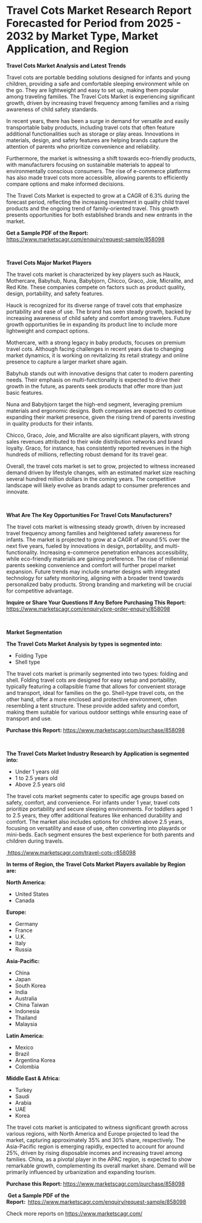 <p><h1>Travel Cots Market Research Report Forecasted for Period from 2025 -  2032 by Market Type, Market Application, and Region</h1></p><p><strong>Travel Cots Market Analysis and Latest Trends</strong></p>
<p><p>Travel cots are portable bedding solutions designed for infants and young children, providing a safe and comfortable sleeping environment while on the go. They are lightweight and easy to set up, making them popular among traveling families. The Travel Cots Market is experiencing significant growth, driven by increasing travel frequency among families and a rising awareness of child safety standards.</p><p>In recent years, there has been a surge in demand for versatile and easily transportable baby products, including travel cots that often feature additional functionalities such as storage or play areas. Innovations in materials, design, and safety features are helping brands capture the attention of parents who prioritize convenience and reliability.</p><p>Furthermore, the market is witnessing a shift towards eco-friendly products, with manufacturers focusing on sustainable materials to appeal to environmentally conscious consumers. The rise of e-commerce platforms has also made travel cots more accessible, allowing parents to efficiently compare options and make informed decisions.</p><p>The Travel Cots Market is expected to grow at a CAGR of 6.3% during the forecast period, reflecting the increasing investment in quality child travel products and the ongoing trend of family-oriented travel. This growth presents opportunities for both established brands and new entrants in the market.</p></p>
<p><strong>Get a Sample PDF of the Report:&nbsp;</strong> <a href="https://www.marketscagr.com/enquiry/request-sample/858098?utm_campaign=3163&utm_medium=2&utm_source=Github&utm_content=ia&utm_term=04042025&utm_id=travel-cots">https://www.marketscagr.com/enquiry/request-sample/858098</a></p>
<p>&nbsp;</p>
<p><strong>Travel Cots Major Market Players</strong></p>
<p><p>The travel cots market is characterized by key players such as Hauck, Mothercare, Babyhub, Nuna, Babybjorn, Chicco, Graco, Joie, Micralite, and Red Kite. These companies compete on factors such as product quality, design, portability, and safety features.</p><p>Hauck is recognized for its diverse range of travel cots that emphasize portability and ease of use. The brand has seen steady growth, backed by increasing awareness of child safety and comfort among travelers. Future growth opportunities lie in expanding its product line to include more lightweight and compact options.</p><p>Mothercare, with a strong legacy in baby products, focuses on premium travel cots. Although facing challenges in recent years due to changing market dynamics, it is working on revitalizing its retail strategy and online presence to capture a larger market share again.</p><p>Babyhub stands out with innovative designs that cater to modern parenting needs. Their emphasis on multi-functionality is expected to drive their growth in the future, as parents seek products that offer more than just basic features. </p><p>Nuna and Babybjorn target the high-end segment, leveraging premium materials and ergonomic designs. Both companies are expected to continue expanding their market presence, given the rising trend of parents investing in quality products for their infants.</p><p>Chicco, Graco, Joie, and Micralite are also significant players, with strong sales revenues attributed to their wide distribution networks and brand loyalty. Graco, for instance, has consistently reported revenues in the high hundreds of millions, reflecting robust demand for its travel gear.</p><p>Overall, the travel cots market is set to grow, projected to witness increased demand driven by lifestyle changes, with an estimated market size reaching several hundred million dollars in the coming years. The competitive landscape will likely evolve as brands adapt to consumer preferences and innovate.</p></p>
<p>&nbsp;</p>
<p><strong>What Are The Key Opportunities For Travel Cots Manufacturers?</strong></p>
<p><p>The travel cots market is witnessing steady growth, driven by increased travel frequency among families and heightened safety awareness for infants. The market is projected to grow at a CAGR of around 5% over the next five years, fueled by innovations in design, portability, and multi-functionality. Increasing e-commerce penetration enhances accessibility, while eco-friendly materials are gaining preference. The rise of millennial parents seeking convenience and comfort will further propel market expansion. Future trends may include smarter designs with integrated technology for safety monitoring, aligning with a broader trend towards personalized baby products. Strong branding and marketing will be crucial for competitive advantage.</p></p>
<p><strong>Inquire or Share Your Questions If Any Before Purchasing This Report:</strong> <a href="https://www.marketscagr.com/enquiry/pre-order-enquiry/858098?utm_campaign=3163&utm_medium=2&utm_source=Github&utm_content=ia&utm_term=04042025&utm_id=travel-cots">https://www.marketscagr.com/enquiry/pre-order-enquiry/858098</a></p>
<p>&nbsp;</p>
<p><strong>Market Segmentation</strong></p>
<p><strong>The Travel Cots Market Analysis by types is segmented into:</strong></p>
<p><ul><li>Folding Type</li><li>Shell type</li></ul></p>
<p><p>The travel cots market is primarily segmented into two types: folding and shell. Folding travel cots are designed for easy setup and portability, typically featuring a collapsible frame that allows for convenient storage and transport, ideal for families on the go. Shell-type travel cots, on the other hand, offer a more enclosed and protective environment, often resembling a tent structure. These provide added safety and comfort, making them suitable for various outdoor settings while ensuring ease of transport and use.</p></p>
<p><strong>Purchase this Report:&nbsp;</strong><a href="https://www.marketscagr.com/purchase/858098?utm_campaign=3163&utm_medium=2&utm_source=Github&utm_content=ia&utm_term=04042025&utm_id=travel-cots">https://www.marketscagr.com/purchase/858098</a></p>
<p>&nbsp;</p>
<p><strong>The Travel Cots Market Industry Research by Application is segmented into:</strong></p>
<p><ul><li>Under 1 years old</li><li>1 to 2.5 years old</li><li>Above 2.5 years old</li></ul></p>
<p><p>The travel cots market segments cater to specific age groups based on safety, comfort, and convenience. For infants under 1 year, travel cots prioritize portability and secure sleeping environments. For toddlers aged 1 to 2.5 years, they offer additional features like enhanced durability and comfort. The market also includes options for children above 2.5 years, focusing on versatility and ease of use, often converting into playards or mini-beds. Each segment ensures the best experience for both parents and children during travels.</p></p>
<p><a href="https://www.marketscagr.com/travel-cots-r858098?utm_campaign=3163&utm_medium=2&utm_source=Github&utm_content=ia&utm_term=04042025&utm_id=travel-cots">&nbsp;https://www.marketscagr.com/travel-cots-r858098</a></p>
<p><strong>In terms of Region, the Travel Cots Market Players available by Region are:</strong></p>
<p>
    <p> <strong> North America: </strong>
        <ul>
            <li>United States</li>
            <li>Canada</li>
        </ul>
        </p> 
    <p> <strong> Europe: </strong>
        <ul>
            <li>Germany</li>
            <li>France</li>
            <li>U.K.</li>
            <li>Italy</li>
            <li>Russia</li>
        </ul>
        </p> 
    <p> <strong> Asia-Pacific: </strong>
        <ul>
            <li>China</li>
            <li>Japan</li>
            <li>South Korea</li>
            <li>India</li>
            <li>Australia</li>
            <li>China Taiwan</li>
            <li>Indonesia</li>
            <li>Thailand</li>
            <li>Malaysia</li>
        </ul>
        </p> 
    <p> <strong> Latin America: </strong>
        <ul>
            <li>Mexico</li>
            <li>Brazil</li>
            <li>Argentina Korea</li>
            <li>Colombia</li>
        </ul>
        </p> 
    <p> <strong> Middle East & Africa: </strong>
        <ul>
            <li>Turkey</li>
            <li>Saudi</li>
            <li>Arabia</li>
            <li>UAE</li>
            <li>Korea</li>
        </ul>
    </p>
    </p>
<p><p>The travel cots market is anticipated to witness significant growth across various regions, with North America and Europe projected to lead the market, capturing approximately 35% and 30% share, respectively. The Asia-Pacific region is emerging rapidly, expected to account for around 25%, driven by rising disposable incomes and increasing travel among families. China, as a pivotal player in the APAC region, is expected to show remarkable growth, complementing its overall market share. Demand will be primarily influenced by urbanization and expanding tourism.</p></p>
<p><strong>Purchase this Report: </strong><a href="https://www.marketscagr.com/purchase/858098?utm_campaign=3163&utm_medium=2&utm_source=Github&utm_content=ia&utm_term=04042025&utm_id=travel-cots">https://www.marketscagr.com/purchase/858098</a></p>
<p>&nbsp;<strong>Get a Sample PDF of the Report:&nbsp;&nbsp;</strong><a href="https://www.marketscagr.com/enquiry/request-sample/858098?utm_campaign=3163&utm_medium=2&utm_source=Github&utm_content=ia&utm_term=04042025&utm_id=travel-cots">https://www.marketscagr.com/enquiry/request-sample/858098</a></p>
<p><strong></strong></p>
<p>Check more reports on <a href="https://www.marketscagr.com/?utm_campaign=3163&utm_medium=2&utm_source=Github&utm_content=ia&utm_term=04042025&utm_id=travel-cots">https://www.marketscagr.com/</a></p>